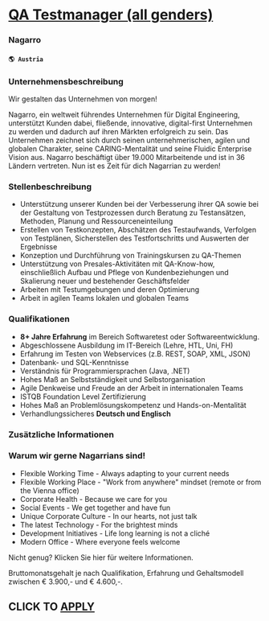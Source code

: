 # [QA Testmanager (all genders)](https://www.remotewlb.com/apply/qa-testmanager-all-genders)  
### Nagarro  
#### `🌎 Austria`  

### Unternehmensbeschreibung

Wir gestalten das Unternehmen von morgen!

Nagarro, ein weltweit führendes Unternehmen für Digital Engineering, unterstützt Kunden dabei, fließende, innovative, digital-first Unternehmen zu werden und dadurch auf ihren Märkten erfolgreich zu sein. Das Unternehmen zeichnet sich durch seinen unternehmerischen, agilen und globalen Charakter, seine CARING-Mentalität und seine Fluidic Enterprise Vision aus. Nagarro beschäftigt über 19.000 Mitarbeitende und ist in 36 Ländern vertreten. Nun ist es Zeit für dich Nagarrian zu werden!

### Stellenbeschreibung

  * Unterstützung unserer Kunden bei der Verbesserung ihrer QA sowie bei der Gestaltung von Testprozessen durch Beratung zu Testansätzen, Methoden, Planung und Ressourceneinteilung
  * Erstellen von Testkonzepten, Abschätzen des Testaufwands, Verfolgen von Testplänen, Sicherstellen des Testfortschritts und Auswerten der Ergebnisse
  * Konzeption und Durchführung von Trainingskursen zu QA-Themen
  * Unterstützung von Presales-Aktivitäten mit QA-Know-how, einschließlich Aufbau und Pflege von Kundenbeziehungen und Skalierung neuer und bestehender Geschäftsfelder
  * Arbeiten mit Testumgebungen und deren Optimierung
  * Arbeit in agilen Teams lokalen und globalen Teams

### Qualifikationen

  *  **8+ Jahre Erfahrung** im Bereich Softwaretest oder Softwareentwicklung.
  * Abgeschlossene Ausbildung im IT-Bereich (Lehre, HTL, Uni, FH)
  * Erfahrung im Testen von Webservices (z.B. REST, SOAP, XML, JSON)
  * Datenbank- und SQL-Kenntnisse
  * Verständnis für Programmiersprachen (Java, .NET)
  * Hohes Maß an Selbstständigkeit und Selbstorganisation
  * Agile Denkweise und Freude an der Arbeit in internationalen Teams
  * ISTQB Foundation Level Zertifizierung
  * Hohes Maß an Problemlösungskompetenz und Hands-on-Mentalität
  * Verhandlungssicheres **Deutsch und Englisch**

### Zusätzliche Informationen

### Warum wir gerne Nagarrians sind!

  * Flexible Working Time - Always adapting to your current needs
  * Flexible Working Place - "Work from anywhere" mindset (remote or from the Vienna office)
  * Corporate Health - Because we care for you
  * Social Events - We get together and have fun
  * Unique Corporate Culture - In our hearts, not just talk
  * The latest Technology - For the brightest minds
  * Development Initiatives - Life long learning is not a cliché
  * Modern Office - Where everyone feels welcome 

Nicht genug? Klicken Sie hier für weitere Informationen.

Bruttomonatsgehalt je nach Qualifikation, Erfahrung und Gehaltsmodell zwischen € 3.900,- und € 4.600,-.

  
## CLICK TO [APPLY](https://www.remotewlb.com/apply/qa-testmanager-all-genders)

